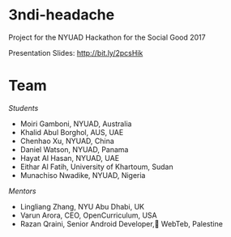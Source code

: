 # 3ndi-headache
Project for the NYUAD Hackathon for the Social Good 2017

Presentation Slides: http://bit.ly/2pcsHik

# Team
*Students*
* Moiri Gamboni, NYUAD, Australia
* Khalid Abul Borghol, AUS, UAE
* Chenhao Xu, NYUAD, China
* Daniel Watson, NYUAD, Panama
* Hayat Al Hasan, NYUAD, UAE
* Eithar Al Fatih, University of Khartoum, Sudan
* Munachiso Nwadike, NYUAD, Nigeria

*Mentors*
* Lingliang Zhang, NYU Abu Dhabi, UK
* Varun Arora, CEO, OpenCurriculum, USA 
* Razan Qraini, Senior Android Developer, ًWebTeb, Palestine

